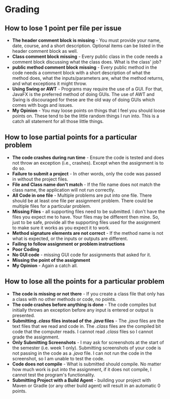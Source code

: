 # Grading

## How to lose 1 point per file per issue

-   **The header comment block is missing** - You must provide your name, date,
    course, and a short description. Optional items can be listed in the
    header comment block as well.
-   **Class comment block missing** - Every public class in the code needs a
    comment block discussing what the class does. What is the class' job?
-   **public method comment block missing** - Every public method in the code
    needs a comment block with a short description of what the method
    does, what the inputs/parameters are, what the method returns, and what
    exceptions it might throw.
-   **Using Swing or AWT** - Programs may require the use of a GUI. For that,
    JavaFX is the preferred method of doing GUIs. The use of AWT and Swing is
    discouraged for these are the old way of doing GUIs which comes with bugs
    and issues.
-   **My Opinion** - You may loose points on things that I feel you should loose
    points on. These tend to be the little random things I run into. This is a
    catch all statement for all those little things.

## How to lose partial points for a particular problem

-   **The code crashes during run time** - Ensure the code is tested and does
    not throw an exception (i.e., crashes). Except when the assignment is to do
    so.
-   **Failure to submit a project** - In other words, only the code was passed
    in without the project files.
-   **File and Class name don't match** - If the file name does not match the
    class name, the application will not run correctly.
-   **All Code in one file** - Multiple problems are put into one file. There
    should be at least one file per assignment problem. There could be multiple
    files for a particular problem.
-   **Missing Files** - all supporting files need to be submitted. I don't have
    the files you expect me to have. Your files may be different then mine. So,
    just to be safe, provide all the supporting files used for the assignment to
    make sure it works as you expect it to work.
-   **Method signature elements are not correct** - If the method name is not
    what is expected, or the inputs or outputs are different.
-   **Failing to follow assignment or problem instructions**
-   **Poor Coding**
-   **No GUI code** - missing GUI code for assignments that asked for it.
-   **Missing the point of the assignment**
-   **My Opinion** - Again a catch all.

## How to lose all the points for a particular problem

-   **The code is missing or not there** - If you create a class file that only
    has a class with no other methods or code, no points.
-   **The code crashes before anything is done** - The code compiles but
    initially throws an exception before any input is entered or output is
    presented.
-   **Submitting _.class_ files instead of the _.java_ files** - The _.java_
    files are the text files that we read and code in. The _.class_ files are
    the compiled bit code that the computer reads. I cannot read _.class_ files
    so I cannot grade the assignment.
-   **Only Submitting Screenshots** - I may ask for screenshots at the start of
    the semester (i.e. week 1 only). Submitting screenshots of your code is not
    passing in the code as a _.java_ file. I can not run the code in the
    screenshot, so I am unable to test the code.
-   **Code does not compile** - What is submitted should compile. No matter how
    much work is put into the assignment, if it does not compile, I cannot test
    the program's functionality.
-   **Submitting Project with a Build Agent** - building your project with Maven
    or Gradle (or any other build agent) will result in an automatic 0 points.
